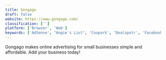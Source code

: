 ```yaml
---
title: Gongago
draft: false 
website: https://www.gongago.com/
classification: ['']
platform: ['Browser', 'Web']
keywords: ['AdSense', "Angie's List", 'Coupark', 'Dealspotr', 'Facebook for Business', 'Foursquare', 'Groupon', 'HomeAdvisor', 'Living Social', 'Mobile Bandit', 'Padlet Briefcase', 'RetailMenot', 'Thumbtack', 'TripCase', 'Tripadvisor', 'WordStream', 'Yellow Pages']
---
```

Gongago makes online advertising for small businesses simple and affordable. Add your business today!
